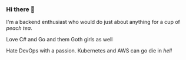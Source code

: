 ### Hi there 👋

I'm a backend enthusiast who would do just about anything for a cup of *peach tea*.

Love C# and Go and them Goth girls as well

Hate DevOps with a passion. Kubernetes and AWS can go die in *hell*
